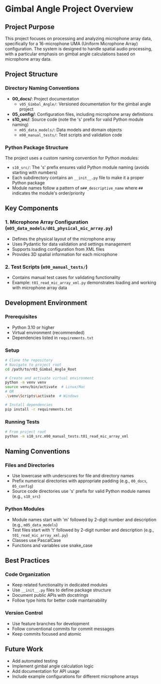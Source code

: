 # Gimbal Angle Project Overview

## Project Purpose
This project focuses on processing and analyzing microphone array data, specifically for a 16-microphone UMA (Uniform Microphone Array) configuration. The system is designed to handle spatial audio processing, with a particular emphasis on gimbal angle calculations based on microphone array data.

## Project Structure

### Directory Naming Conventions
- **00_docs/**: Project documentation
  - `v05_Gimbal_Angle/`: Versioned documentation for the gimbal angle project
- **05_config/**: Configuration files, including microphone array definitions
- **s10_src/**: Source code (note the 's' prefix for valid Python module naming)
  - `m05_data_models/`: Data models and domain objects
  - `m90_manual_tests/`: Test scripts and validation code

### Python Package Structure
The project uses a custom naming convention for Python modules:
- `s10_src/`: The 's' prefix ensures valid Python module naming (avoids starting with numbers)
- Each subdirectory contains an `__init__.py` file to make it a proper Python package
- Module names follow a pattern of `m##_descriptive_name` where `##` indicates the module's order/priority

## Key Components

### 1. Microphone Array Configuration (`m05_data_models/d01_physical_mic_array.py`)
- Defines the physical layout of the microphone array
- Uses Pydantic for data validation and settings management
- Supports loading configuration from XML files
- Provides 3D spatial information for each microphone

### 2. Test Scripts (`m90_manual_tests/`)
- Contains manual test cases for validating functionality
- Example: `t01_read_mic_array_xml.py` demonstrates loading and working with microphone array data

## Development Environment

### Prerequisites
- Python 3.10 or higher
- Virtual environment (recommended)
- Dependencies listed in `requirements.txt`

### Setup
```bash
# Clone the repository
# Navigate to project root
cd /path/to/r03_Gimbal_Angle_Root

# Create and activate virtual environment
python -m venv venv
source venv/bin/activate  # Linux/Mac
# OR
.\venv\Scripts\activate  # Windows

# Install dependencies
pip install -r requirements.txt
```

### Running Tests
```bash
# From project root
python -m s10_src.m90_manual_tests.t01_read_mic_array_xml
```

## Naming Conventions

### Files and Directories
- Use lowercase with underscores for file and directory names
- Prefix numerical directories with appropriate padding (e.g., `00_docs`, `05_config`)
- Source code directories use 's' prefix for valid Python module names (e.g., `s10_src`)

### Python Modules
- Module names start with 'm' followed by 2-digit number and description (e.g., `m05_data_models`)
- Test files start with 't' followed by 2-digit number and description (e.g., `t01_read_mic_array_xml.py`)
- Classes use PascalCase
- Functions and variables use snake_case

## Best Practices

### Code Organization
- Keep related functionality in dedicated modules
- Use `__init__.py` files to define package structure
- Document public APIs with docstrings
- Follow type hints for better code maintainability

### Version Control
- Use feature branches for development
- Follow conventional commits for commit messages
- Keep commits focused and atomic

## Future Work
- Add automated testing
- Implement gimbal angle calculation logic
- Add documentation for API usage
- Include example configurations for different microphone arrays